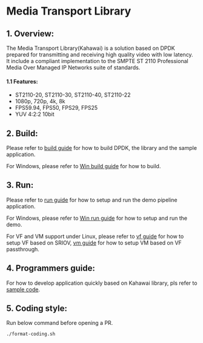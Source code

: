 # Media Transport Library

## 1. Overview:
The Media Transport Library(Kahawai) is a solution based on DPDK prepared for transmitting and receiving high quality video with low latency. It include a compliant implementation to the SMPTE ST 2110 Professional Media Over Managed IP Networks suite of standards.

#### 1.1 Features:
* ST2110-20, ST2110-30, ST2110-40, ST2110-22
* 1080p, 720p, 4k, 8k
* FPS59.94, FPS50, FPS29, FPS25
* YUV 4:2:2 10bit

## 2. Build:
Please refer to [build guide](doc/build.md) for how to build DPDK, the library and the sample application.

For Windows, please refer to [Win build guide](doc/build_WIN.md) for how to build.

## 3. Run:
Please refer to [run guide](doc/run.md) for how to setup and run the demo pipeline application.

For Windows, please refer to [Win run guide](doc/run_WIN.md) for how to setup and run the demo.

For VF and VM support under Linux, please refer to [vf guide](doc/vf.md) for how to setup VF based on SRIOV, [vm guide](doc/vm.md) for how to setup VM based on VF passthrough.

## 4. Programmers guide:
For how to develop application quickly based on Kahawai library, pls refer to [sample code](app/sample).

## 5. Coding style:
Run below command before opening a PR.
```bash
./format-coding.sh
```